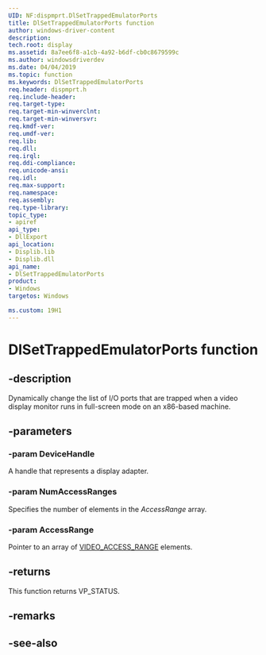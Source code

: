 ```yaml
---
UID: NF:dispmprt.DlSetTrappedEmulatorPorts
title: DlSetTrappedEmulatorPorts function
author: windows-driver-content
description: 
tech.root: display
ms.assetid: 8a7ee6f8-a1cb-4a92-b6df-cb0c8679599c
ms.author: windowsdriverdev
ms.date: 04/04/2019 
ms.topic: function
ms.keywords: DlSetTrappedEmulatorPorts
req.header: dispmprt.h
req.include-header:
req.target-type:
req.target-min-winverclnt: 
req.target-min-winversvr:
req.kmdf-ver:
req.umdf-ver:
req.lib:
req.dll:
req.irql: 
req.ddi-compliance:
req.unicode-ansi:
req.idl:
req.max-support:
req.namespace:
req.assembly:
req.type-library: 
topic_type: 
- apiref
api_type: 
- DllExport
api_location: 
- Displib.lib
- Displib.dll
api_name: 
- DlSetTrappedEmulatorPorts
product: 
- Windows
targetos: Windows

ms.custom: 19H1
---
```


# DlSetTrappedEmulatorPorts function


## -description

Dynamically change the list of I/O ports that are trapped when a video display monitor runs in full-screen mode on an x86-based machine.

## -parameters

### -param DeviceHandle

A handle that represents a display adapter.

### -param NumAccessRanges

Specifies the number of elements in the *AccessRange* array.

### -param AccessRange

Pointer to an array of [VIDEO_ACCESS_RANGE](https://docs.microsoft.com/windows-hardware/drivers/ddi/content/video/ns-video-_video_access_range) elements.


## -returns

This function returns VP_STATUS.

## -remarks

## -see-also
